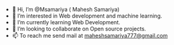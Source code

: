 - 👋 Hi, I’m @Msamariya ( Mahesh Samariya)
- 👀 I’m interested in Web development and machine learning.
- 🌱 I’m currently learning Web Development.
- 💞️ I’m looking to collaborate on Open source projects.
- 📫 To reach me send mail at maheshsamariya777@gmail.com

<!---
Msamariya/Msamariya is a ✨ special ✨ repository because its `README.md` (this file) appears on your GitHub profile.
You can click the Preview link to take a look at your changes.
--->
